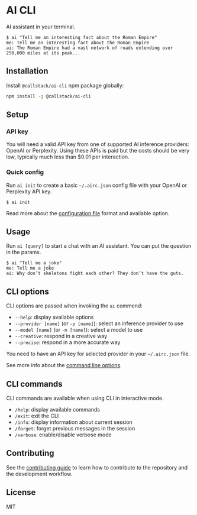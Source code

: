 # AI CLI

AI assistant in your terminal.

```shell-session
$ ai "Tell me an interesting fact about the Roman Empire"
me: Tell me an interesting fact about the Roman Empire
ai: The Roman Empire had a vast network of roads extending over 250,000 miles at its peak...
```

## Installation

Install `@callstack/ai-cli` npm package globally:

```sh
npm install -g @callstack/ai-cli
```

## Setup

### API key

You will need a valid API key from one of supported AI inference providers: OpenAI or Perplexity. Using these APIs is paid but the costs should be very low, typically much less than $0.01 per interaction.

### Quick config

Run `ai init` to create a basic `~/.airc.json` config file with your OpenAI or Perplexity API key.

```shell-session
$ ai init
```

Read more about the [configuration file](https://callstack.github.io/ai-cli/config-file) format and available option.

## Usage

Run `ai [query]` to start a chat with an AI assistant. You can put the question in the params.

```shell-session
$ ai "Tell me a joke"
me: Tell me a joke
ai: Why don’t skeletons fight each other? They don’t have the guts.
```

## CLI options

CLI options are passed when invoking the `ai` commend:

- `--help`: display available options
- `--provider [name]` (or `-p [name]`): select an inference provider to use
- `--model [name]` (or `-m [name]`): select a model to use
- `--creative`: respond in a creative way
- `--precise`: respond in a more accurate way

You need to have an API key for selected provider in your `~/.airc.json` file.

See more info about the [command line options](https://callstack.github.io/ai-cli/#cli-options).

## CLI commands

CLI commands are available when using CLI in interactive mode.

- `/help`: display available commands
- `/exit`: exit the CLI
- `/info`: display information about current session
- `/forget`: forget previous messages in the session
- `/verbose`: enable/disable verbose mode

## Contributing

See the [contributing guide](CONTRIBUTING.md) to learn how to contribute to the repository and the development workflow.

## License

MIT

